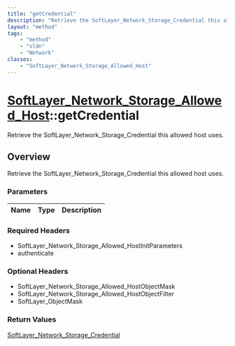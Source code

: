 ```yaml
---
title: "getCredential"
description: "Retrieve the SoftLayer_Network_Storage_Credential this allowed host uses."
layout: "method"
tags:
    - "method"
    - "sldn"
    - "Network"
classes:
    - "SoftLayer_Network_Storage_Allowed_Host"
---
```

# [SoftLayer_Network_Storage_Allowed_Host](/reference/services/SoftLayer_Network_Storage_Allowed_Host)::getCredential

Retrieve the SoftLayer_Network_Storage_Credential this allowed host uses.


## Overview 
Retrieve the SoftLayer_Network_Storage_Credential this allowed host uses.

### Parameters 
|Name | Type | Description |
| --- | --- | --- |


### Required Headers
* SoftLayer_Network_Storage_Allowed_HostInitParameters
* authenticate

### Optional Headers
* SoftLayer_Network_Storage_Allowed_HostObjectMask
* SoftLayer_Network_Storage_Allowed_HostObjectFilter
* SoftLayer_ObjectMask

### Return Values
<a href='/reference/datatypes/SoftLayer_Network_Storage_Credential'>SoftLayer_Network_Storage_Credential </a>

